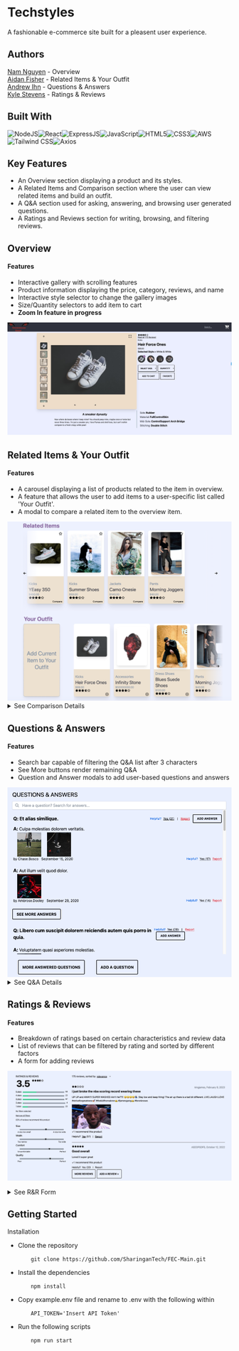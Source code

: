 # Techstyles

A fashionable e-commerce site built for a pleasent user experience.

## Authors

[Nam Nguyen](https://www.github.com/nnguye47) - Overview\
[Aidan Fisher](https://www.github.com/aidanFisher97) - Related Items & Your Outfit\
[Andrew Ihn](https://www.github.com/roormade) - Questions & Answers\
[Kyle Stevens](https://www.github.com/kylestevens32) - Ratings & Reviews


## Built With
![NodeJS](https://img.shields.io/badge/Node.js-43853D?style=for-the-badge&logo=node.js&logoColor=white)![React](https://img.shields.io/badge/React-20232A?style=for-the-badge&logo=react&logoColor=61DAFB)![ExpressJS](https://img.shields.io/badge/Express.js-404D59?style=for-the-badge)![JavaScript](https://img.shields.io/badge/JavaScript-323330?style=for-the-badge&logo=javascript&logoColor=F7DF1E)![HTML5](https://img.shields.io/badge/HTML5-E34F26?style=for-the-badge&logo=html5&logoColor=white)![CSS3](https://img.shields.io/badge/CSS3-1572B6?style=for-the-badge&logo=css3&logoColor=white)![AWS](https://img.shields.io/badge/Amazon_AWS-232F3E?style=for-the-badge&logo=amazon-aws&logoColor=white)![Tailwind CSS](https://img.shields.io/badge/tailwindcss-ff69b4?style=for-the-badge&logo=tailwindcss&logoColor=white)![Axios](https://img.shields.io/badge/axios-CA4245?style=for-the-badge&logo=axios&logoColor=white)

## Key Features
- An Overview section displaying a product and its styles.
- A Related Items and Comparison section where the user can view related items and build an outfit.
- A Q&A section used for asking, answering, and browsing user generated questions.
- A Ratings and Reviews section for writing, browsing, and filtering reviews.

## Overview
#### Features
- Interactive gallery with scrolling features
- Product information displaying the price, category, reviews, and name
- Interactive style selector to change the gallery images
- Size/Quantity selectors to add item to cart
- **Zoom In feature in progress**

![overview-readme](readMeImages/Overview/overview.jpg)

## Related Items & Your Outfit
#### Features
- A carousel displaying a list of products related to the item in overview.
- A feature that allows the user to add items to a user-specific list called 'Your Outfit'.
- A modal to compare a related item to the overview item.

<img src="readMeImages/RIC/relatedItems.png"/>

<details>
    <summary>See Comparison Details</summary>

<img src="readMeImages/RIC/modal.png" width="600"/>

</details>

## Questions & Answers
#### Features
- Search bar capable of filtering the Q&A list after 3 characters
- See More buttons render remaining Q&A
- Question and Answer modals to add user-based questions and answers

<img src="readMeImages/QA/QAList.png"/>

<details>
    <summary>See Q&A Details</summary>

<img src="readMeImages/QA/QAForm.png"/>

</details>


## Ratings & Reviews
#### Features
- Breakdown of ratings based on certain characteristics and review data
- List of reviews that can be filtered by rating and sorted by different factors
- A form for adding reviews


![fec-rr-readme](readMeImages/RatingsAndReviews/RatingsAndReviews.jpg)


<details>
    <summary>See R&R Form</summary>


<img src="readMeImages/RatingsAndReviews/FormWithValidation.jpg" width="600"/>


</details>


## Getting Started

Installation
- Clone the repository
    ```
        git clone https://github.com/SharinganTech/FEC-Main.git
    ```
- Install the dependencies
    ```
        npm install
    ```
- Copy example.env file and rename to .env with the following within
    ```
        API_TOKEN='Insert API Token'
    ```
- Run the following scripts
    ```
        npm run start
    ```
